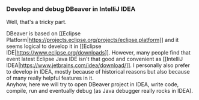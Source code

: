 ### Develop and debug DBeaver in IntelliJ IDEA

Well, that's a tricky part.  

DBeaver is based on [[Eclipse Platform|https://projects.eclipse.org/projects/eclipse.platform]] and it seems logical to develop it in [[Eclipse IDE|https://www.eclipse.org/downloads]]. 
However, many people find that event latest Eclipse Java IDE isn't that good and convenient as [[IntelliJ IDEA|https://www.jetbrains.com/idea/download/]]. I personally also prefer to develop in IDEA, mostly because of historical reasons but also because of many really helpful features in it.  
Anyhow, here we will try to open DBeaver project in IDEA, write code, compile, run and eventually debug (as Java debugger really rocks in IDEA).